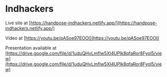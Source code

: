 # Indhackers

Live site at [https://handpose-indhackers.netlify.app/](https://handpose-indhackers.netlify.app/)

Video at [https://youtu.be/pASoe97EOOI](https://youtu.be/pASoe97EOOI)

Presentation available at [https://drive.google.com/file/d/1uduQHvLmfIw5XI4UPlk8qfaRor8Fyol5/view](https://drive.google.com/file/d/1uduQHvLmfIw5XI4UPlk8qfaRor8Fyol5/view)
